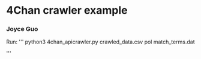 # 4Chan crawler example
### Joyce Guo
Run:
'''
python3 4chan_apicrawler.py crawled_data.csv pol match_terms.dat

'''
